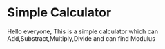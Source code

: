 
# Simple Calculator

Hello everyone, This is a simple calculator which can Add,Substract,Multiply,Divide and can find Modulus





